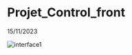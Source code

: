 # Projet_Control_front
 15/11/2023
 
![interface1](https://github.com/safae12-1/Projet_Control_front/assets/124156186/bb08fa1c-3626-4fdf-be95-d0a8723f4365)
